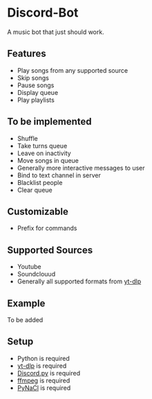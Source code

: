 # Discord-Bot

A music bot that just should work.

## Features
  * Play songs from any supported source
  * Skip songs
  * Pause songs
  * Display queue
  * Play playlists
  
## To be implemented
  * Shuffle
  * Take turns queue
  * Leave on inactivity
  * Move songs in queue
  * Generally more interactive messages to user
  * Bind to text channel in server
  * Blacklist people
  * Clear queue
  
## Customizable
  * Prefix for commands

## Supported Sources
  * Youtube
  * Soundclouud
  * Generally all supported formats from [yt-dlp](https://github.com/yt-dlp/yt-dlp/)

## Example
To be added

## Setup
  * Python is required
  * [yt-dlp](https://github.com/yt-dlp/yt-dlp/) is required
  * [Discord.py](https://github.com/Rapptz/discord.py) is required
  * [ffmpeg](https://ffmpeg.org/) is required
  * [PyNaCl](https://pypi.org/project/PyNaCl/) is required
